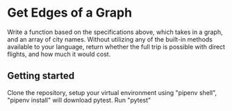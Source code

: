 # Get Edges of a Graph
Write a function based on the specifications above, which takes in a graph, and an array of city names. Without utilizing any of the built-in methods available to your language, return whether the full trip is possible with direct flights, and how much it would cost.

## Getting started
Clone the repository, setup your virtual environment using "pipenv shell", "pipenv install" will download pytest. Run "pytest"
